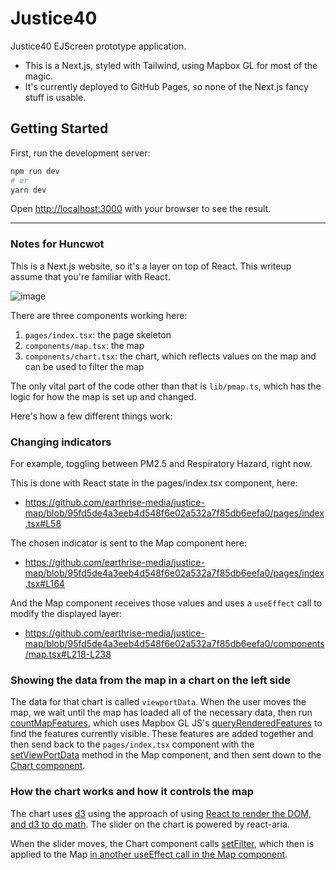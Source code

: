# Justice40

Justice40 EJScreen prototype application.

- This is a Next.js, styled with Tailwind, using Mapbox GL for most of the magic.
- It's currently deployed to GitHub Pages, so none of the Next.js fancy stuff is usable.

## Getting Started

First, run the development server:

```bash
npm run dev
# or
yarn dev
```

Open [http://localhost:3000](http://localhost:3000) with your browser to see the result.

---

### Notes for Huncwot

This is a Next.js website, so it's a layer on top of React. This writeup assume
that you're familiar with React.

![image](https://user-images.githubusercontent.com/32314/125541860-f9b5d731-14d4-48f4-b1df-601dd0b0ed7b.png)

There are three components working here:

1. `pages/index.tsx`: the page skeleton
2. `components/map.tsx`: the map
3. `components/chart.tsx`: the chart, which reflects values on the map and can be used to filter the map

The only vital part of the code other than that is `lib/pmap.ts`, which has the logic for how the map
is set up and changed.

Here's how a few different things work:

### Changing indicators

For example, toggling between PM2.5 and Respiratory Hazard, right now.

This is done with React state in the
pages/index.tsx component, here:

- https://github.com/earthrise-media/justice-map/blob/95fd5de4a3eeb4d548f6e02a532a7f85db6eefa0/pages/index.tsx#L58

The chosen indicator is sent to the Map component here:

- https://github.com/earthrise-media/justice-map/blob/95fd5de4a3eeb4d548f6e02a532a7f85db6eefa0/pages/index.tsx#L164

And the Map component receives those values and uses a `useEffect` call to modify the displayed layer:

- https://github.com/earthrise-media/justice-map/blob/95fd5de4a3eeb4d548f6e02a532a7f85db6eefa0/components/map.tsx#L218-L238

### Showing the data from the map in a chart on the left side

The data for that chart is called `viewportData`. When the user moves the map, we wait until the map
has loaded all of the necessary data, then run [countMapFeatures](https://github.com/earthrise-media/justice-map/blob/95fd5de4a3eeb4d548f6e02a532a7f85db6eefa0/components/map.tsx#L104-L145), which
uses Mapbox GL JS's [queryRenderedFeatures](https://docs.mapbox.com/mapbox-gl-js/api/map/#map#queryrenderedfeatures)
to find the features currently visible. These features are added together and then send back to
the `pages/index.tsx` component with the [setViewPortData](https://github.com/earthrise-media/justice-map/blob/95fd5de4a3eeb4d548f6e02a532a7f85db6eefa0/components/map.tsx#L31)
method in the Map component, and then sent down to the [Chart component](https://github.com/earthrise-media/justice-map/blob/main/components/chart.tsx).

### How the chart works and how it controls the map

The chart uses [d3](https://d3js.org/) using the approach of using [React to render the DOM, and d3 to do math](https://macwright.com/2016/10/11/d3-and-react.html). The slider on the chart is powered by react-aria.

When the slider moves, the Chart component calls [setFilter](https://github.com/earthrise-media/justice-map/blob/95fd5de4a3eeb4d548f6e02a532a7f85db6eefa0/components/chart.tsx#L94), which then
is applied to the Map [in another useEffect call in the Map component](https://github.com/earthrise-media/justice-map/blob/main/components/map.tsx#L199-L216).
